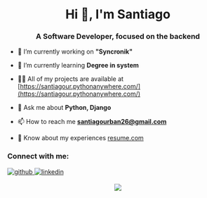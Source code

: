 <h1 align="center">Hi 👋, I'm Santiago</h1>
<h3 align="center">A Software Developer, focused on the backend</h3>

- 🔭 I’m currently working on **"Syncronik"**

- 🌱 I’m currently learning **Degree in system**

- 👨‍💻 All of my projects are available at [https://santiagour.pythonanywhere.com/](https://santiagour.pythonanywhere.com/)

- 💬 Ask me about **Python, Django**

- 📫 How to reach me **santiagourban26@gmail.com**

- 📄 Know about my experiences [resume.com](resume.com)

<h3 align="left">Connect with me:</h3>
<p align="left">

<a href="https://github.com/santiudev" target="_blank">
<img src=https://img.shields.io/badge/github-%2324292e.svg?&style=for-the-badge&logo=github&logoColor=white alt=github style="margin-bottom: 5px;" />
</a>
<a href="https://linkedin.com/in/santiagourban" target="_blank">
<img src=https://img.shields.io/badge/linkedin-%231E77B5.svg?&style=for-the-badge&logo=linkedin&logoColor=white alt=linkedin style="margin-bottom: 5px;" />
</a>  
</div>  


<div align="center">
<img src="https://github-readme-stats.vercel.app/api?username=santiudev&show_icons=true&count_private=true&hide_border=true" align="center" /></div>  <imgsrc="https://github-readme-stats.vercel.app/api/top-langs?username=santiudev&show_icons=true&locale=en&layout=compact" alt="santiumd" />
</div>

